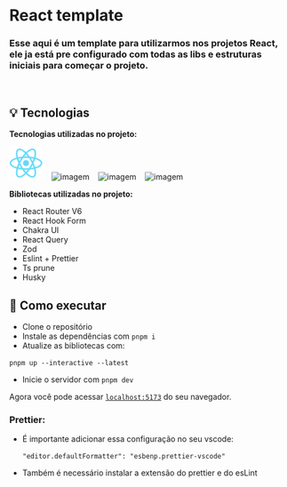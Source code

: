 # React template

<p align="center">
  
<h3>
  Esse aqui é um template para utilizarmos nos projetos React, ele ja está pre configurado com todas as libs e estruturas iniciais para começar o projeto.
</h3>
<br>

## 💡 Tecnologias

**Tecnologias utilizadas no projeto:**

<img src="https://raw.githubusercontent.com/devicons/devicon/master/icons/react/react-original.svg" width="60">&nbsp;
&nbsp;
<img src="https://cdn.iconscout.com/icon/free/png-512/typescript-1174965.png" alt="imagem" width="60">&nbsp;
&nbsp;
<img src="https://avatars.githubusercontent.com/u/54212428?s=280&v=4" alt="imagem" width="60">&nbsp;
&nbsp;
<img src="https://camo.githubusercontent.com/2cd3571ea5b29a8640a44095d09671d9d350746b8c35407781b2508533b6f2c4/68747470733a2f2f7365656b6c6f676f2e636f6d2f696d616765732f522f72656163742d71756572792d6c6f676f2d313334304541344345392d7365656b6c6f676f2e636f6d2e706e67" alt="imagem" width="63">
&nbsp;

**Bibliotecas utilizadas no projeto:**

- React Router V6
- React Hook Form
- Chakra UI
- React Query
- Zod
- Eslint + Prettier
- Ts prune
- Husky

## 🚀 Como executar

- Clone o repositório
- Instale as dependências com `pnpm i`
- Atualize as bibliotecas com:

```
pnpm up --interactive --latest
```

- Inicie o servidor com `pnpm dev`

Agora você pode acessar [`localhost:5173`](http://localhost:5173) do seu
navegador.

### Prettier:

- É importante adicionar essa configuração no seu vscode: <br>

  ```
  "editor.defaultFormatter": "esbenp.prettier-vscode"
  ```

- Também é necessário instalar a extensão do prettier e do esLint
